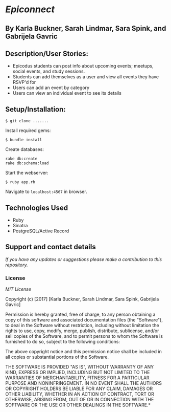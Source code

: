 # _Epiconnect_

## By Karla Buckner, Sarah Lindmar, Sara Spink, and Gabrijela Gavric

## Description/User Stories:
- Epicodus students can post info about upcoming events; meetups, social events, and study sessions.
- Students can add themselves as a user and view all events they have RSVP'd for
- Users can add an event by category
- Users can view an individual event to see its details


## Setup/Installation:

```
$ git clone .......
```

Install required gems:
```
$ bundle install
```

Create databases:
```
rake db:create
rake db:schema:load
```

Start the webserver:
```
$ ruby app.rb
```

Navigate to `localhost:4567` in browser.


## Technologies Used

- Ruby
- Sinatra
- PostgreSQL/Active Record

## Support and contact details

_If you have any updates or suggestions please make a contribution to this repository._

### License

_MIT License_

Copyright (c) [2017] [Karla Buckner, Sarah Lindmar, Sara Spink, Gabrijela Gavric]

Permission is hereby granted, free of charge, to any person obtaining a copy of this software and associated documentation files (the "Software"), to deal in the Software without restriction, including without limitation the rights to use, copy, modify, merge, publish, distribute, sublicense, and/or sell copies of the Software, and to permit persons to whom the Software is furnished to do so, subject to the following conditions:

The above copyright notice and this permission notice shall be included in all copies or substantial portions of the Software.

THE SOFTWARE IS PROVIDED "AS IS", WITHOUT WARRANTY OF ANY KIND, EXPRESS OR IMPLIED, INCLUDING BUT NOT LIMITED TO THE WARRANTIES OF MERCHANTABILITY, FITNESS FOR A PARTICULAR PURPOSE AND NONINFRINGEMENT. IN NO EVENT SHALL THE AUTHORS OR COPYRIGHT HOLDERS BE LIABLE FOR ANY CLAIM, DAMAGES OR OTHER LIABILITY, WHETHER IN AN ACTION OF CONTRACT, TORT OR OTHERWISE, ARISING FROM, OUT OF OR IN CONNECTION WITH THE SOFTWARE OR THE USE OR OTHER DEALINGS IN THE SOFTWARE.*
